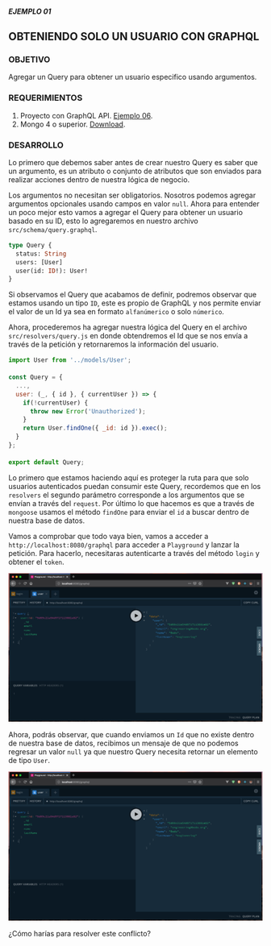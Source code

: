 ##### EJEMPLO 01
## OBTENIENDO SOLO UN USUARIO CON GRAPHQL

### OBJETIVO
Agregar un Query para obtener un usuario especifico usando argumentos.

### REQUERIMIENTOS
1. Proyecto con GraphQL API. [Ejemplo 06](https://github.com/coderdiaz/graphql-course-express/tree/ejemplo-06).
2. Mongo 4 o superior. [Download](https://www.mongodb.com/download-center/community).

### DESARROLLO
Lo primero que debemos saber antes de crear nuestro Query es saber que un argumento, es un atributo o conjunto de atributos que son enviados para realizar acciones dentro de nuestra lógica de negocio.

Los argumentos no necesitan ser obligatorios. Nosotros podemos agregar argumentos opcionales usando campos en valor `null`. Ahora para entender un poco mejor esto vamos a agregar el Query para obtener un usuario basado en su ID, esto lo agregaremos en nuestro archivo `src/schema/query.graphql`.
```graphql
type Query {
  status: String
  users: [User]
  user(id: ID!): User!
}
```

Si observamos el Query que acabamos de definir, podremos observar que estamos usando un tipo `ID`, este es propio de GraphQL y nos permite enviar el valor de un Id ya sea en formato `alfanúmerico` o solo `númerico`.

Ahora, procederemos ha agregar nuestra lógica del Query en el archivo `src/resolvers/query.js` en donde obtendremos el Id que se nos envía a través de la petición y retornaremos la información del usuario.
```js
import User from '../models/User';

const Query = {
  ...,
  user: (_, { id }, { currentUser }) => {
    if(!currentUser) {
      throw new Error('Unauthorized');
    }
    return User.findOne({ _id: id }).exec();
  }
};

export default Query;
```

Lo primero que estamos haciendo aquí es proteger la ruta para que solo usuarios autenticados puedan consumir este Query, recordemos que en los `resolvers` el segundo parámetro corresponde a los argumentos que se envían a través del `request`. Por último lo que hacemos es que a través de `mongoose` usamos el método `findOne` para enviar el `id` a buscar dentro de nuestra base de datos.

Vamos a comprobar que todo vaya bien, vamos a acceder a `http://localhost:8080/graphql` para acceder a `Playground` y lanzar la petición. Para hacerlo, necesitaras autenticarte a través del método `login` y obtener el `token`.

![GraphQL Playground Query User](./screenshots/graphql-playground-query-user.png)

Ahora, podrás observar, que cuando enviamos un `Id` que no existe dentro de nuestra base de datos, recibimos un mensaje de que no podemos regresar un valor `null` ya que nuestro Query necesita retornar un elemento de tipo `User`.

![GraphQL Playground Query Non-ExistsId](./screenshots/graphql-playground-not-id.png)

¿Cómo harías para resolver este conflicto?